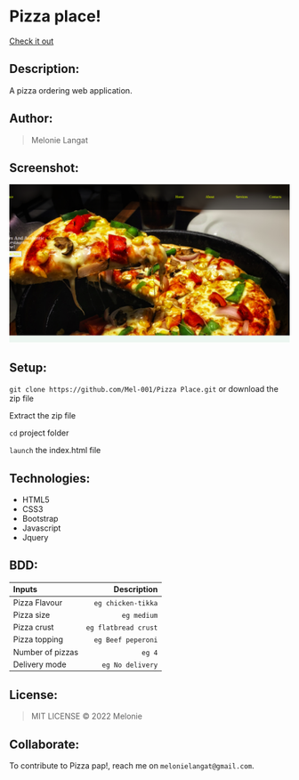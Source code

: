 # Pizza place!
[Check it out](https://mel-001.github.io/Pizza-Place/)


## Description: 
A pizza ordering web application.

## Author:
> Melonie Langat

## Screenshot:
<img src="screenshot.png" width="1000">

## Setup:
`git clone https://github.com/Mel-001/Pizza Place.git` or download the zip file

Extract the zip file

`cd` project folder

`launch` the index.html file

## Technologies:
* HTML5
* CSS3
* Bootstrap
* Javascript
* Jquery

## BDD:
| Inputs |  Description |
| :---         |          ---: |
| Pizza Flavour   | `eg chicken-tikka`|
| Pizza size     | `eg medium`   |
| Pizza crust    | `eg flatbread crust`   |
| Pizza topping    | `eg Beef peperoni`  |
| Number of pizzas   | `eg 4`   |
| Delivery mode   | `eg No delivery`   |

## License:
>MIT LICENSE &copy; 2022 Melonie

## Collaborate:
To contribute to Pizza pap!, reach me on `melonielangat@gmail.com`.
